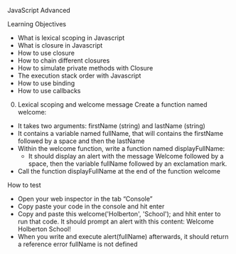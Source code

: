 JavaScript Advanced

Learning Objectives
-	What is lexical scoping in Javascript
-	What is closure in Javascript
-	How to use closure
-	How to chain different closures
-	How to simulate private methods with Closure
-	The execution stack order with Javascript
-	How to use binding
-	How to use callbacks

0. Lexical scoping and welcome message
Create a function named welcome:
-	It takes two arguments: firstName (string) and lastName (string)
-	It contains a variable named fullName, that will contains the firstName followed by a space and then the lastName
-	Within the welcome function, write a function named displayFullName:
	-	It should display an alert with the message Welcome followed by a space, then the variable fullName followed by an exclamation mark.
-	Call the function displayFullName at the end of the function welcome

How to test
-	Open your web inspector in the tab “Console”
-	Copy paste your code in the console and hit enter
-	Copy and paste this welcome('Holberton', 'School'); and hhit enter to run that code. It should prompt an alert with this content: Welcome Holberton School!
-	When you write and execute alert(fullName) afterwards, it should return a reference error fullName is not defined